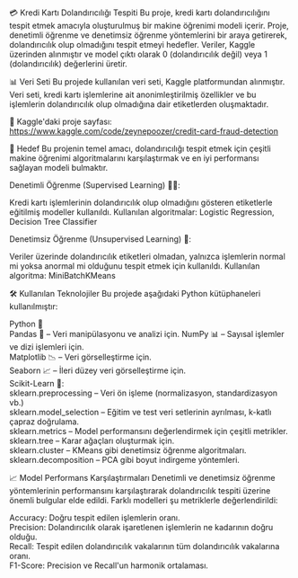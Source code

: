 💳 Kredi Kartı Dolandırıcılığı Tespiti 
Bu proje, kredi kartı dolandırıcılığını tespit etmek amacıyla oluşturulmuş bir makine öğrenimi modeli içerir. Proje, denetimli öğrenme ve denetimsiz öğrenme yöntemlerini bir araya getirerek, dolandırıcılık olup olmadığını tespit etmeyi hedefler. Veriler, Kaggle üzerinden alınmıştır ve model çıktı olarak 0 (dolandırıcılık değil) veya 1 (dolandırıcılık) değerlerini üretir.

📊 Veri Seti
Bu projede kullanılan veri seti, Kaggle platformundan alınmıştır. Veri seti, kredi kartı işlemlerine ait anonimleştirilmiş özellikler ve bu işlemlerin dolandırıcılık olup olmadığına dair etiketlerden oluşmaktadır.

🔗 Kaggle'daki proje sayfası: https://www.kaggle.com/code/zeynepoozer/credit-card-fraud-detection

🎯 Hedef
Bu projenin temel amacı, dolandırıcılığı tespit etmek için çeşitli makine öğrenimi algoritmalarını karşılaştırmak ve en iyi performansı sağlayan modeli bulmaktır.

Denetimli Öğrenme (Supervised Learning) 👨‍🏫:

Kredi kartı işlemlerinin dolandırıcılık olup olmadığını gösteren etiketlerle eğitilmiş modeller kullanıldı.
Kullanılan algoritmalar: Logistic Regression, Decision Tree Classifier

Denetimsiz Öğrenme (Unsupervised Learning) 🤖:

Veriler üzerinde dolandırıcılık etiketleri olmadan, yalnızca işlemlerin normal mi yoksa anormal mi olduğunu tespit etmek için kullanıldı.
Kullanılan algoritma: MiniBatchKMeans

🛠️ Kullanılan Teknolojiler
Bu projede aşağıdaki Python kütüphaneleri kullanılmıştır:

Python 🐍              
Pandas 🐼 – Veri manipülasyonu ve analizi için.                                                                                                                                                                     NumPy 📊 – Sayısal işlemler ve dizi işlemleri için.         
Matplotlib 📉 – Veri görselleştirme için.          
Seaborn 📈 – İleri düzey veri görselleştirme için.          
Scikit-Learn 📘:                
sklearn.preprocessing – Veri ön işleme (normalizasyon, standardizasyon vb.)                      
sklearn.model_selection – Eğitim ve test veri setlerinin ayrılması, k-katlı çapraz doğrulama.                         
sklearn.metrics – Model performansını değerlendirmek için çeşitli metrikler.                    
sklearn.tree – Karar ağaçları oluşturmak için.               
sklearn.cluster – KMeans gibi denetimsiz öğrenme algoritmaları.            
sklearn.decomposition – PCA gibi boyut indirgeme yöntemleri.               

📈 Model Performans Karşılaştırmaları
Denetimli ve denetimsiz öğrenme yöntemlerinin performansını karşılaştırarak dolandırıcılık tespiti üzerine önemli bulgular elde edildi. Farklı modelleri şu metriklerle değerlendirildi:     

Accuracy: Doğru tespit edilen işlemlerin oranı.     
Precision: Dolandırıcılık olarak işaretlenen işlemlerin ne kadarının doğru olduğu.        
Recall: Tespit edilen dolandırıcılık vakalarının tüm dolandırıcılık vakalarına oranı.          
F1-Score: Precision ve Recall'un harmonik ortalaması.          

  

